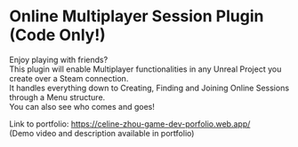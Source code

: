 # Online Multiplayer Session Plugin (Code Only!)

Enjoy playing with friends?   
This plugin will enable Multiplayer functionalities in any Unreal Project you create over a Steam connection.   
It handles everything down to Creating, Finding and Joining Online Sessions through a Menu structure.   
You can also see who comes and goes!  

Link to portfolio: https://celine-zhou-game-dev-porfolio.web.app/  
(Demo video and description available in portfolio)  
